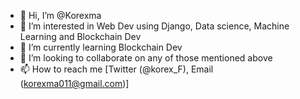 - 👋 Hi, I’m @Korexma
- 👀 I’m interested in Web Dev using Django, Data science, Machine Learning and Blockchain Dev
- 🌱 I’m currently learning Blockchain Dev
- 💞️ I’m looking to collaborate on any of those mentioned above
- 📫 How to reach me [Twitter (@korex_F), Email (korexma011@gmail.com)]

<!---
Korexma/Korexma is a ✨ special ✨ repository because its `README.md` (this file) appears on your GitHub profile.
You can click the Preview link to take a look at your changes.
--->
